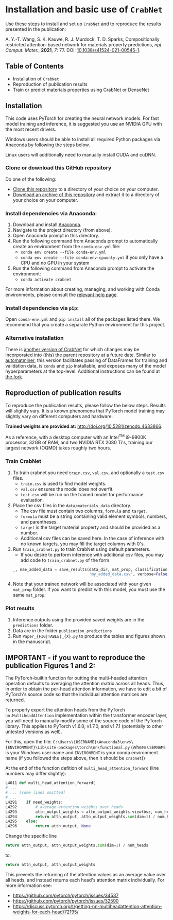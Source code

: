 # Installation and basic use of `CrabNet`

Use these steps to install and set up `CrabNet` and to reproduce the results presented in the publication:

A. Y.-T. Wang, S. K. Kauwe, R. J. Murdock, T. D. Sparks, Compositionally restricted attention-based network for materials property predictions, *npj Comput. Mater.*, **2021**, *7*: 77. DOI: [10.1038/s41524-021-00545-1](https://doi.org/10.1007/s40192-021-00247-y).



## Table of Contents
* Installation of `CrabNet`
* Reproduction of publication results
* Train or predict materials properties using CrabNet or DenseNet



## Installation
This code uses PyTorch for creating the neural network models.
For fast model training and inference, it is suggested you use an NVIDIA GPU
with the most recent drivers.

Windows users should be able to install all required Python packages
via Anaconda by following the steps below.

Linux users will additionally need to manually install CUDA and cuDNN.


### Clone or download this GitHub repository
Do one of the following:

* [Clone this repository](https://github.com/anthony-wang/CrabNet.git)
    to a directory of your choice on your computer.
* [Download an archive of this repository](https://github.com/anthony-wang/CrabNet/archive/master.zip)
    and extract it to a directory of your choice on your computer.


### Install dependencies via Anaconda:
1. Download and install [Anaconda](https://conda.io/docs/index.html).
1. Navigate to the project directory (from above).
1. Open Anaconda prompt in this directory.
1. Run the following command from Anaconda prompt to automatically create
    an environment from the `conda-env.yml` file:
    - `conda env create --file conda-env.yml`
	- `conda env create --file conda-env-cpuonly.yml` if you only have a CPU and no GPU in your system
1. Run the following command from Anaconda prompt to activate the environment:
    - `conda activate crabnet`

For more information about creating, managing, and working with Conda environments, please consult the [relevant help page](https://conda.io/docs/user-guide/tasks/manage-environments.html).


### Install dependencies via `pip`:
Open `conda-env.yml` and `pip install` all of the packages listed there.
We recommend that you create a separate Python environment for this project.


### Alternative installation
There is [another version of CrabNet](https://github.com/sparks-baird/CrabNet) for which changes may be incorporated into (this) the parent repository at a future date. Similar to [automatminer](https://hackingmaterials.lbl.gov/automatminer/), this version facilitates passing of DataFrames for training and validation data, is `conda` and `pip` installable, and exposes many of the model hyperparameters at the top-level. Additional instructions can be found at [the fork](https://github.com/sparks-baird/CrabNet).



## Reproduction of publication results
To reproduce the publication results, please follow the below steps.
Results will slightly vary.
It is a known phenomena that PyTorch model training may slightly vary on different computers and hardware.

**Trained weights are provided at:** http://doi.org/10.5281/zenodo.4633866.

As a reference, with a desktop computer with an Intel<sup>TM</sup> i9-9900K processor, 32GB of RAM, and two NVIDIA RTX 2080 Ti's, training our largest network (OQMD) takes roughly two hours.


### Train CrabNet
1. To train crabnet you need `train.csv`, `val.csv`, and optionally a `test.csv` files.
	- `train.csv` is used to find model weights.
	- `val.csv` ensures the model does not overfit.
	- `test.csv` will be run on the trained model for performance evaluation.
1. Place the csv files in the `data/materials_data` directory.
	- The csv file must contain two columns, `formula` and `target`.
	- `formula` must be a string containing valid element symbols, numbers, and parentheses.
	- `target` is the target material property and should be provided as a number.
	- Additional csv files can be saved here. In the case of inference with no known targets, you may fill the target columns with 0's.
1. Run `train_crabnet.py` to train CrabNet using default parameters.
	- If you desire to perform inference with additional csv files, you may add code to `train_crabnet.py` of the form
	```python
	_, mae_added_data = save_results(data_dir, mat_prop, classification,
                                     'my_added_data.csv', verbose=False)
    ```
1. Note that your trained network will be associated with your given `mat_prop` folder.
If you want to predict with this model, you must use the same `mat_prop`.


### Plot results
1. Inference outputs using the provided saved weights are in the `predictions` folder.
1. Data are in the folder `publication_predictions`
1. Run `Paper_{FIG|TABLE}_{X}.py` to produce the tables and figures shown in the manuscript.



## IMPORTANT - if you want to reproduce the publication Figures 1 and 2:
The PyTorch-builtin function for outting the multi-headed attention operation defaults to averaging the attention matrix across all heads.
Thus, in order to obtain the per-head attention information, we have to edit a bit of PyTorch's source code so that the individual attention matrices are returned.

To properly export the attention heads from the PyTorch `nn.MultiheadAttention` implementation within the transformer encoder layer, you will need to manually modify some of the source code of the PyTorch library.
This applies to PyTorch v1.6.0, v1.7.0, and v1.7.1 (potentially to other untested versions as well).

For this, open the file:
`C:\Users\{USERNAME}\Anaconda3\envs\{ENVIRONMENT}\Lib\site-packages\torch\nn\functional.py`
(where `USERNAME` is your Windows user name and `ENVIRONMENT` is your conda environment name (if you followed the steps above, then it should be `crabnet`))

At the end of the function defition of `multi_head_attention_forward` (line numbers may differ slightly):
```python
L4011 def multi_head_attention_forward(
# ...
# ... [some lines omitted]
# ...
L4291    if need_weights:
L4292        # average attention weights over heads
L4293        attn_output_weights = attn_output_weights.view(bsz, num_heads, tgt_len, src_len)
L4294        return attn_output, attn_output_weights.sum(dim=1) / num_heads
L4295    else:
L4296        return attn_output, None
```

Change the specific line
```python
return attn_output, attn_output_weights.sum(dim=1) / num_heads
```

to:
```python
return attn_output, attn_output_weights
```

This prevents the returning of the attention values as an average value over all heads, and instead returns each head's attention matrix individually.
For more information see:
- https://github.com/pytorch/pytorch/issues/34537
- https://github.com/pytorch/pytorch/issues/32590
- https://discuss.pytorch.org/t/getting-nn-multiheadattention-attention-weights-for-each-head/72195/
